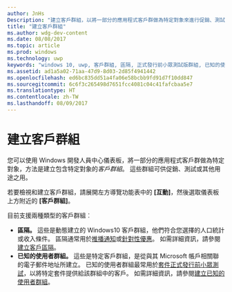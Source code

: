 ```yaml
---
author: JnHs
Description: "建立客戶群組，以將一部分的應用程式客戶群做為特定對象來進行促銷、測試或其他用途。"
title: "建立客戶群組"
ms.author: wdg-dev-content
ms.date: 08/08/2017
ms.topic: article
ms.prod: windows
ms.technology: uwp
keywords: "windows 10, uwp, 客戶群組, 區隔, 正式發行前小眾測試版群組, 已知的使用者群組"
ms.assetid: ad1a5a02-71aa-47d9-8d03-2d85f4941442
ms.openlocfilehash: ed6bc835dd51a4fa06e58bcbb9fd91d7f10dd847
ms.sourcegitcommit: 6c6f3c265498d7651fcc4081c04c41fafcbaa5e7
ms.translationtype: HT
ms.contentlocale: zh-TW
ms.lasthandoff: 08/09/2017
---
```

# <a name="create-customer-groups"></a>建立客戶群組

您可以使用 Windows 開發人員中心儀表板，將一部分的應用程式客戶群做為特定對象，方法是建立包含特定對象的*客戶群組*。 這些群組可供促銷、測試或其他用途之用。

若要檢視和建立客戶群組，請展開左方導覽功能表中的 **\[互動\]**，然後選取儀表板上方附近的 **\[客戶群組\]**。

目前支援兩種類型的客戶群組︰

- **區隔。** 這些是動態建立的 Windows10 客戶群組，他們符合您選擇的人口統計或收入條件。 區隔通常用於[推播通知](send-push-notifications-to-your-apps-customers.md)或[針對性優惠](use-targeted-offers-to-maximize-engagement-and-conversions.md)。 如需詳細資訊，請參閱[建立客戶區隔](create-customer-segments.md)。
- **已知的使用者群組。** 這些是特定客戶群組，是從與其 Microsoft 帳戶相關聯的電子郵件地址所建立。 已知的使用者群組最常用於[套件正式發行前小眾測試](package-flights.md)，以將特定套件提供給該群組中的客戶。 如需詳細資訊，請參閱[建立已知的使用者群組](create-known-user-groups.md)。

